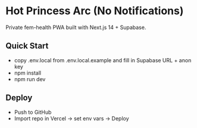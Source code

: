 # Hot Princess Arc (No Notifications)

Private fem-health PWA built with Next.js 14 + Supabase.

## Quick Start
- copy .env.local from .env.local.example and fill in Supabase URL + anon key
- npm install
- npm run dev

## Deploy
- Push to GitHub
- Import repo in Vercel → set env vars → Deploy
